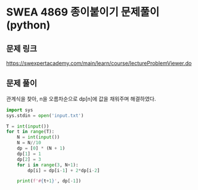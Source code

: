 # SWEA 4869 종이붙이기 문제풀이 (python)



## 문제 링크

https://swexpertacademy.com/main/learn/course/lectureProblemViewer.do



## 문제 풀이

관계식을 찾아, n을 오름차순으로 dp[n]에 값을 채워주며 해결하였다.



```python
import sys
sys.stdin = open('input.txt')

T = int(input())
for t in range(T):
    N = int(input())
    N = N//10
    dp = [0] * (N + 1)
    dp[1] = 1
    dp[2] = 3
    for i in range(3, N+1):
        dp[i] = dp[i-1] + 2*dp[i-2]

    print(f'#{t+1}', dp[-1])
```

